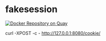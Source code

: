 # fakesession

[![Docker Repository on Quay](https://quay.io/repository/lagomes/fastapicookie/status "Docker Repository on Quay")](https://quay.io/repository/lagomes/fastapicookie)

curl -XPOST -c - http://127.0.0.1:8080/cookie/
 
